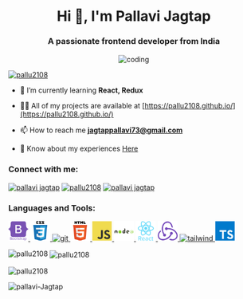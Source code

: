 <h1 align="center">Hi 👋, I'm Pallavi Jagtap</h1>

<h3 align="center">A passionate frontend developer from India</h3>
<p align="center"><img alt="coding" width="100%" height="300px" align="center" src="https://c.tenor.com/GVk4jB2u_i8AAAAd/coding.gif"></p>

<p align="left"> <a href="https://github.com/ryo-ma/github-profile-trophy"><img src="https://github-profile-trophy.vercel.app/?username=pallu2108" alt="pallu2108" /></a> </p>

- 🌱 I’m currently learning **React, Redux**

- 👨‍💻 All of my projects are available at [https://pallu2108.github.io/](https://pallu2108.github.io/)

- 📫 How to reach me **jagtappallavi73@gmail.com**

- 📄 Know about my experiences [Here](https://drive.google.com/file/d/1ASA7HaPAKWP5mf4e81f1bk525nM-FBLP/view?usp=sharing)

<h3 align="left">Connect with me:</h3>
<p align="left">
<a href="https://www.linkedin.com/in/pallavi-jagtap-564b781b0/" target="blank"><img align="center" src="https://raw.githubusercontent.com/rahuldkjain/github-profile-readme-generator/master/src/images/icons/Social/linked-in-alt.svg" alt="pallavi jagtap" height="30" width="40" /></a>
<a href="https://codesandbox.com/pallu2108" target="blank"><img align="center" src="https://raw.githubusercontent.com/rahuldkjain/github-profile-readme-generator/master/src/images/icons/Social/codesandbox.svg" alt="pallu2108" height="30" width="40" /></a>
<a href="https://www.facebook.com/pallavi.jagtap.100046" target="blank"><img align="center" src="https://raw.githubusercontent.com/rahuldkjain/github-profile-readme-generator/master/src/images/icons/Social/facebook.svg" alt="pallavi jagtap" height="30" width="40" /></a>
</p>

<h3 align="left">Languages and Tools:</h3>
<p align="left"> <a href="https://getbootstrap.com" target="_blank" rel="noreferrer"> <img src="https://raw.githubusercontent.com/devicons/devicon/master/icons/bootstrap/bootstrap-plain-wordmark.svg" alt="bootstrap" width="40" height="40"/> </a> <a href="https://www.w3schools.com/css/" target="_blank" rel="noreferrer"> <img src="https://raw.githubusercontent.com/devicons/devicon/master/icons/css3/css3-original-wordmark.svg" alt="css3" width="40" height="40"/> </a> <a href="https://git-scm.com/" target="_blank" rel="noreferrer"> <img src="https://www.vectorlogo.zone/logos/git-scm/git-scm-icon.svg" alt="git" width="40" height="40"/> </a> <a href="https://www.w3.org/html/" target="_blank" rel="noreferrer"> <img src="https://raw.githubusercontent.com/devicons/devicon/master/icons/html5/html5-original-wordmark.svg" alt="html5" width="40" height="40"/> </a> <a href="https://developer.mozilla.org/en-US/docs/Web/JavaScript" target="_blank" rel="noreferrer"> <img src="https://raw.githubusercontent.com/devicons/devicon/master/icons/javascript/javascript-original.svg" alt="javascript" width="40" height="40"/> </a> <a href="https://nodejs.org" target="_blank" rel="noreferrer"> <img src="https://raw.githubusercontent.com/devicons/devicon/master/icons/nodejs/nodejs-original-wordmark.svg" alt="nodejs" width="40" height="40"/> </a> <a href="https://reactjs.org/" target="_blank" rel="noreferrer"> <img src="https://raw.githubusercontent.com/devicons/devicon/master/icons/react/react-original-wordmark.svg" alt="react" width="40" height="40"/> </a> <a href="https://redux.js.org" target="_blank" rel="noreferrer"> <img src="https://raw.githubusercontent.com/devicons/devicon/master/icons/redux/redux-original.svg" alt="redux" width="40" height="40"/> </a> <a href="https://tailwindcss.com/" target="_blank" rel="noreferrer"> <img src="https://www.vectorlogo.zone/logos/tailwindcss/tailwindcss-icon.svg" alt="tailwind" width="40" height="40"/> </a> <a href="https://www.typescriptlang.org/" target="_blank" rel="noreferrer"> <img src="https://raw.githubusercontent.com/devicons/devicon/master/icons/typescript/typescript-original.svg" alt="typescript" width="40" height="40"/> </a> </p>

<p><img align="left" src="https://github-readme-stats.vercel.app/api/top-langs?username=pallu2108&show_icons=true&locale=en&layout=compact" alt="pallu2108" /></p>

<p>&nbsp;<img align="center" src="https://github-readme-stats.vercel.app/api?username=pallu2108&show_icons=true&locale=en" alt="pallu2108" /></p>

<p><img align="center" src="https://github-readme-streak-stats.herokuapp.com/?user=pallu2108&" alt="pallu2108" /></p>
<div align="left">
<img alt="pallavi-Jagtap" src="https://activity-graph.herokuapp.com/graph?username=pallu2108&bg_color=050f2c&color=FFFF&line=5BCDEC&point=FFFFFF&border=true" />
  </div>
